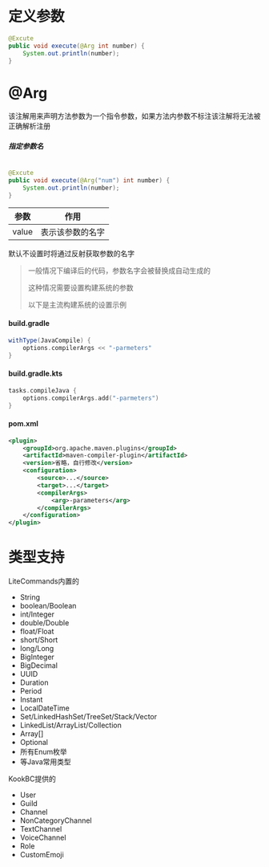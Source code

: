 # 定义参数

```java
@Excute
public void execute(@Arg int number) {
    System.out.println(number);
}
```

# @Arg

该注解用来声明方法参数为一个指令参数，如果方法内参数不标注该注解将无法被正确解析注册

##### 指定参数名

```java

@Excute
public void execute(@Arg("num") int number) {
    System.out.println(number);
}
```

| 参数    | 作用       |
|-------|----------|
| value | 表示该参数的名字 |

默认不设置时将通过反射获取参数的名字
> 一般情况下编译后的代码，参数名字会被替换成自动生成的
>
> 这种情况需要设置构建系统的参数
>
> 以下是主流构建系统的设置示例

<!-- tabs:start -->

#### **build.gradle**

```groovy
withType(JavaCompile) {
    options.compilerArgs << "-parmeters"
}
```

#### **build.gradle.kts**

```kotlin
tasks.compileJava {
    options.compilerArgs.add("-parmeters")
}
```

#### **pom.xml**

```xml
<plugin>
    <groupId>org.apache.maven.plugins</groupId>
    <artifactId>maven-compiler-plugin</artifactId>
    <version>省略，自行修改</version>
    <configuration>
        <source>...</source>
        <target>...</target>
        <compilerArgs>
            <arg>-parameters</arg>
        </compilerArgs>
    </configuration>
</plugin>
```

<!-- tabs:end -->

# 类型支持

LiteCommands内置的

* String
* boolean/Boolean
* int/Integer
* double/Double
* float/Float
* short/Short
* long/Long
* BigInteger
* BigDecimal
* UUID
* Duration
* Period
* Instant
* LocalDateTime
* Set/LinkedHashSet/TreeSet/Stack/Vector
* LinkedList/ArrayList/Collection
* Array[]
* Optional<T>
* 所有Enum枚举
* 等Java常用类型

KookBC提供的

* User
* Guild
* Channel
* NonCategoryChannel
* TextChannel
* VoiceChannel
* Role
* CustomEmoji